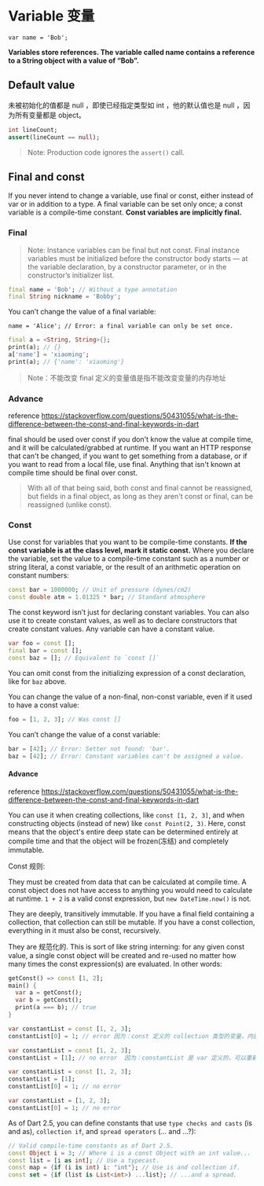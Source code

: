 # Variable 变量

`var name = 'Bob';`

**Variables store references. The variable called name contains a reference to a String object with a value of “Bob”.**

## Default value

未被初始化的值都是 null ，即使已经指定类型如 int ，他的默认值也是 null ，因为所有变量都是 object。

```dart
int lineCount;
assert(lineCount == null);
```

> Note: Production code ignores the `assert()` call.

## Final and const

If you never intend to change a variable, use final or const, either instead of var or in addition to a type. A final variable can be set only once; a const variable is a compile-time constant. **Const variables are implicitly final.**

### Final

> Note: Instance variables can be final but not const. Final instance variables must be initialized before the constructor body starts — at the variable declaration, by a constructor parameter, or in the constructor’s initializer list.

```dart
final name = 'Bob'; // Without a type annotation
final String nickname = 'Bobby';
```

You can’t change the value of a final variable:

`name = 'Alice'; // Error: a final variable can only be set once.`

```dart
final a = <String, String>{};
print(a); // {}
a['name'] = 'xiaoming';
print(a); // {'name': 'xiaoming'}
```

> Note：不能改变 final 定义的变量值是指不能改变变量的内存地址

### Advance

reference <https://stackoverflow.com/questions/50431055/what-is-the-difference-between-the-const-and-final-keywords-in-dart>

final should be used over const if you don't know the value at compile time, and it will be calculated/grabbed at runtime. If you want an HTTP response that can't be changed, if you want to get something from a database, or if you want to read from a local file, use final. Anything that isn't known at compile time should be final over const.

> With all of that being said, both const and final cannot be reassigned, but fields in a final object, as long as they aren't const or final, can be reassigned (unlike const).

### Const

Use const for variables that you want to be compile-time constants. **If the const variable is at the class level, mark it static const.** Where you declare the variable, set the value to a compile-time constant such as a number or string literal, a const variable, or the result of an arithmetic operation on constant numbers:

```dart
const bar = 1000000; // Unit of pressure (dynes/cm2)
const double atm = 1.01325 * bar; // Standard atmosphere
```

The const keyword isn’t just for declaring constant variables. You can also use it to create constant values, as well as to declare constructors that create constant values. Any variable can have a constant value.

```dart
var foo = const [];
final bar = const [];
const baz = []; // Equivalent to `const []`
```

You can omit const from the initializing expression of a const declaration, like for `baz` above.

You can change the value of a non-final, non-const variable, even if it used to have a const value:

```dart
foo = [1, 2, 3]; // Was const []
```

You can’t change the value of a const variable:

```dart
bar = [42]; // Error: Setter not found: 'bar'.
baz = [42]; // Error: Constant variables can't be assigned a value.
```

#### Advance

reference <https://stackoverflow.com/questions/50431055/what-is-the-difference-between-the-const-and-final-keywords-in-dart>

You can use it when creating collections, like `const [1, 2, 3]`, and when constructing objects (instead of new) like `const Point(2, 3)`. Here, const means that the object's entire deep state can be determined entirely at compile time and that the object will be frozen(冻结) and completely immutable.

Const 规则:

They must be created from data that can be calculated at compile time. A const object does not have access to anything you would need to calculate at runtime. `1 + 2` is a valid const expression, but `new DateTime.now()` is not. 

They are deeply, transitively immutable. If you have a final field containing a collection, that collection can still be mutable. If you have a const collection, everything in it must also be const, recursively. 

They are 规范化的. This is sort of like string interning: for any given const value, a single const object will be created and re-used no matter how many times the const expression(s) are evaluated. In other words: 

```dart
getConst() => const [1, 2]; 
main() { 
  var a = getConst(); 
  var b = getConst(); 
  print(a === b); // true 
}
```

```dart
var constantList = const [1, 2, 3];
constantList[0] = 1; // error 因为：const 定义的 collection 类型的变量，内部的所有值都是 const
```

```dart
var constantList = const [1, 2, 3];
constantList = [1]; // no error  因为：constantList 是 var 定义的，可以重新赋值
```

```dart
var constantList = const [1, 2, 3];
constantList = [1];
constantList[0] = 1; // no error
```

```dart
var constantList = [1, 2, 3];
constantList[0] = 1; // no error
```

As of Dart 2.5, you can define constants that use `type checks and casts` (is and as), `collection if`, and `spread operators` (... and ...?):

```dart
// Valid compile-time constants as of Dart 2.5.
const Object i = 3; // Where i is a const Object with an int value...
const list = [i as int]; // Use a typecast.
const map = {if (i is int) i: "int"}; // Use is and collection if.
const set = {if (list is List<int>) ...list}; // ...and a spread.
```
